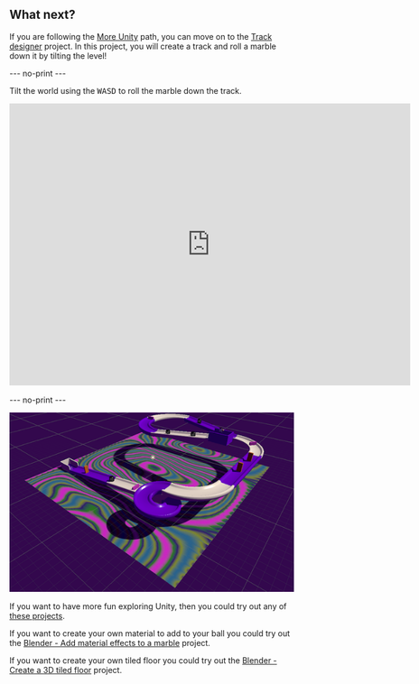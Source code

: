 ## What next?

If you are following the [More Unity](https://projects.raspberrypi.org/en/raspberrypi/more-unity) path, you can move on to the [Track designer](https://projects.raspberrypi.org/en/projects/track-designer) project. In this project, you will create a track and roll a marble down it by tilting the level!

--- no-print ---

Tilt the world using the <kbd>WASD</kbd> to roll the marble down the track.

<iframe allowtransparency="true" width="710" height="500" src="https://raspberrypilearning.github.io/unity-webgl/TrackDesigner/" frameborder="0"></iframe>

--- no-print ---

![Example project for Track Designer](images/track-designer.png)

If you want to have more fun exploring Unity, then you could try out any of [these projects](https://projects.raspberrypi.org/en/projects?software%5B%5D=unity).

If you want to create your own material to add to your ball you could try out the [Blender - Add material effects to a marble](https://projects.raspberrypi.org/en/projects/blender-marble) project. 

If you want to create your own tiled floor you could try out the [Blender - Create a 3D tiled floor](https://projects.raspberrypi.org/en/projects/blender-tiled-floor) project. 

